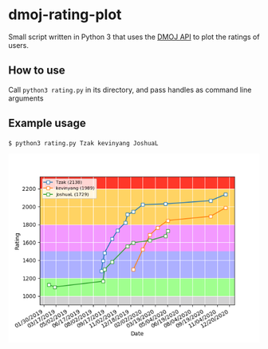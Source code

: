 # dmoj-rating-plot

Small script written in Python 3 that uses the [DMOJ API](https://dmoj.ca/post/32-dmoj-api) to plot the ratings of users.

## How to use

Call `python3 rating.py` in its directory, and pass handles as command line arguments

## Example usage

`$ python3 rating.py Tzak kevinyang JoshuaL`

![Screenshot](screenshot.png)
